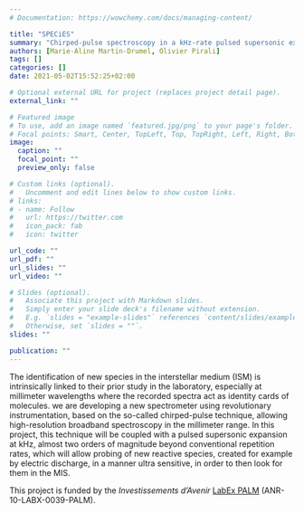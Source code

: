 ```yaml
---
# Documentation: https://wowchemy.com/docs/managing-content/

title: "SPECiES"
summary: "Chirped-pulse spectroscopy in a kHz-rate pulsed supersonic expansion"
authors: [Marie-Aline Martin-Drumel, Olivier Pirali]
tags: []
categories: []
date: 2021-05-02T15:52:25+02:00

# Optional external URL for project (replaces project detail page).
external_link: ""

# Featured image
# To use, add an image named `featured.jpg/png` to your page's folder.
# Focal points: Smart, Center, TopLeft, Top, TopRight, Left, Right, BottomLeft, Bottom, BottomRight.
image:
  caption: ""
  focal_point: ""
  preview_only: false

# Custom links (optional).
#   Uncomment and edit lines below to show custom links.
# links:
# - name: Follow
#   url: https://twitter.com
#   icon_pack: fab
#   icon: twitter

url_code: ""
url_pdf: ""
url_slides: ""
url_video: ""

# Slides (optional).
#   Associate this project with Markdown slides.
#   Simply enter your slide deck's filename without extension.
#   E.g. `slides = "example-slides"` references `content/slides/example-slides.md`.
#   Otherwise, set `slides = ""`.
slides: ""

publication: ""
---
```

The identification of new species in the interstellar medium (ISM) is intrinsically linked to their prior study in the laboratory, especially at millimeter wavelengths where the recorded spectra act as identity cards of molecules. we are developing a new spectrometer using revolutionary instrumentation, based on the so-called chirped-pulse technique, allowing high-resolution broadband spectroscopy in the millimeter range. In this project, this technique will be coupled with a pulsed supersonic expansion at kHz, almost two orders of magnitude beyond conventional repetition rates, which will allow probing of new reactive species, created for example by electric discharge, in a manner ultra sensitive, in order to then look for them in the MIS.

This project is funded by the *Investissements d’Avenir* [LabEx PALM](https://www.labex-palm.fr/) (ANR-10-LABX-0039-PALM).

